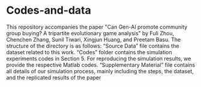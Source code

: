 # Codes-and-data
This repository accompanies the paper "Can Gen-AI promote community group buying? A tripartite evolutionary game analysis" by Fuli Zhou, Chenchen Zhang, Sunil Tiwari, Xingjun Huang, and Preetam Basu. The structure of the directory is as follows:
“Source Data” file contains the dataset related to this work.
“Codes” folder contains the simulation experiments codes in Section 5. For reproducing the simulation results, we provide the respective Matlab codes.
“Supplementary Material” file contains all details of our simulation process, mainly including the  steps, the dataset, and the replicated results of the paper
